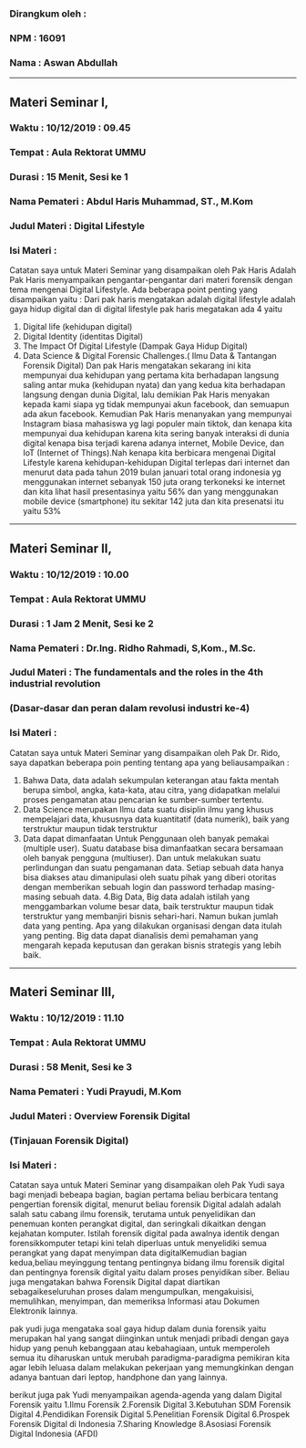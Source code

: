 ### Dirangkum oleh :
### NPM     : 16091
### Nama    : Aswan Abdullah
***
## Materi Seminar I,
### Waktu         : 10/12/2019 : 09.45
### Tempat        : Aula Rektorat UMMU 
### Durasi        : 15 Menit, Sesi ke 1
### Nama Pemateri : Abdul Haris Muhammad, ST., M.Kom
### Judul Materi  : Digital Lifestyle
### Isi Materi  :
Catatan saya untuk Materi Seminar yang disampaikan oleh Pak Haris
Adalah Pak Haris menyampaikan pengantar-pengantar dari materi forensik
dengan tema mengenai Digital Lifestyle. Ada beberapa point penting
yang disampaikan yaitu :
Dari pak haris mengatakan adalah digital lifestyle adalah gaya hidup digital dan di digital lifestyle pak haris megatakan ada 4 yaitu 
1.	Digital life (kehidupan digital)
2.	Digital Identity (identitas Digital)
3.	The Impact Of Digital Lifestyle (Dampak Gaya Hidup Digital)
4.	Data Science & Digital Forensic Challenges.( Ilmu Data & Tantangan Forensik Digital)
Dan pak Haris mengatakan sekarang ini kita mempunyai dua kehidupan yang pertama kita berhadapan langsung saling antar muka (kehidupan nyata) dan yang kedua kita berhadapan langsung dengan dunia Digital, lalu demikian Pak Haris menyakan kepada kami siapa yg tidak mempunyai akun facebook, dan semuapun ada akun facebook. Kemudian Pak Haris menanyakan yang mempunyai Instagram biasa mahasiswa yg lagi populer main tiktok, dan kenapa kita mempunyai dua kehidupan karena kita sering banyak interaksi di dunia digital kenapa bisa terjadi karena adanya internet, Mobile Device, dan IoT (Internet of Things).Nah kenapa kita berbicara mengenai Digital Lifestyle karena kehidupan-kehidupan Digital terlepas dari internet dan menurut data pada tahun 2019 bulan januari total orang indonesia yg menggunakan internet sebanyak 150 juta orang terkoneksi ke internet dan kita lihat hasil presentasinya yaitu 56% dan yang menggunakan mobile device (smartphone) itu sekitar 142 juta dan kita presenatsi itu yaitu 53%

***
## Materi Seminar II,
### Waktu         : 10/12/2019 : 10.00
### Tempat        : Aula Rektorat UMMU
### Durasi        : 1 Jam 2 Menit, Sesi ke 2
### Nama Pemateri : Dr.Ing. Ridho Rahmadi, S,Kom., M.Sc.
### Judul Materi  : The fundamentals and the roles in the 4th industrial revolution
###		              (Dasar-dasar dan peran dalam revolusi industri ke-4)
### Isi Materi :
Catatan saya untuk Materi Seminar yang disampaikan oleh Pak Dr.
Rido, saya dapatkan beberapa poin penting tentang apa yang beliausampaikan :
1. Bahwa Data, data adalah sekumpulan keterangan atau fakta mentah berupa simbol, angka, kata-kata, atau citra, 
yang didapatkan melalui proses pengamatan atau pencarian ke sumber-sumber tertentu.
2. Data Science merupakan Ilmu data  suatu disiplin ilmu yang khusus mempelajari data, khususnya data kuantitatif 
(data numerik), baik yang terstruktur maupun tidak terstruktur 
3. Data dapat dimanfaatan Untuk Penggunaan oleh banyak pemakai (multiple user). Suatu database bisa dimanfaatkan 
secara bersamaan oleh banyak pengguna (multiuser). Dan untuk melakukan suatu perlindungan dan suatu pengamanan data. 
Setiap sebuah data hanya bisa diakses atau dimanipulasi oleh suatu pihak yang diberi otoritas dengan memberikan 
sebuah login dan password terhadap masing-masing sebuah data.
4.Big Data, Big data adalah istilah yang menggambarkan volume besar data, baik terstruktur maupun tidak terstruktur 
yang membanjiri bisnis sehari-hari. Namun bukan jumlah data yang penting. Apa yang dilakukan organisasi dengan data 
itulah yang penting. Big data dapat dianalisis demi pemahaman yang mengarah kepada keputusan dan gerakan bisnis 
strategis yang lebih baik.

***
## Materi Seminar III,
### Waktu         : 10/12/2019 : 11.10
### Tempat        : Aula Rektorat UMMU
### Durasi        : 58 Menit, Sesi ke 3
### Nama Pemateri : Yudi Prayudi, M.Kom
### Judul Materi  : Overview Forensik Digital
###		   	         (Tinjauan Forensik Digital)
### Isi Materi :
Catatan saya untuk Materi Seminar yang disampaikan oleh Pak Yudi saya bagi menjadi bebeapa bagian, bagian pertama beliau berbicara tentang pengertian forensik digital, menurut beliau forensik Digital adalah adalah salah satu cabang ilmu forensik, terutama untuk penyelidikan dan penemuan konten perangkat digital, dan seringkali dikaitkan dengan kejahatan komputer. Istilah forensik digital pada awalnya identik dengan forensikkomputer tetapi kini telah diperluas untuk menyelidiki semua perangkat yang dapat menyimpan data digitalKemudian bagian kedua,beliau meyinggung tentang pentingnya bidang ilmu forensik digital dan pentingnya forensik digital yaitu dalam proses penyidikan siber. Beliau juga mengatakan  bahwa Forensik Digital dapat diartikan sebagaikeseluruhan proses dalam mengumpulkan, mengakuisisi, memulihkan, menyimpan, dan memeriksa Informasi atau Dokumen Elektronik lainnya.

pak yudi juga mengataka soal gaya hidup dalam dunia forensik yaitu merupakan hal yang sangat diinginkan untuk menjadi pribadi dengan gaya hidup yang penuh kebanggaan atau kebahagiaan, untuk memperoleh semua itu diharuskan untuk merubah paradigma-paradigma pemikiran kita agar lebih leluasa dalam melakukan pekerjaan yang memungkinkan dengan adanya bantuan dari leptop, handphone dan yang lainnya.

berikut juga pak Yudi menyampaikan agenda-agenda yang dalam Digital Forensik yaitu
1.Ilmu Forensik 
2.Forensik Digital 
3.Kebutuhan SDM Forensik Digital 
4.Pendidikan Forensik Digital 
5.Penelitian Forensik Digital 
6.Prospek Forensik Digital di Indonesia 
7.Sharing Knowledge 
8.Asosiasi Forensik Digital Indonesia (AFDI)
